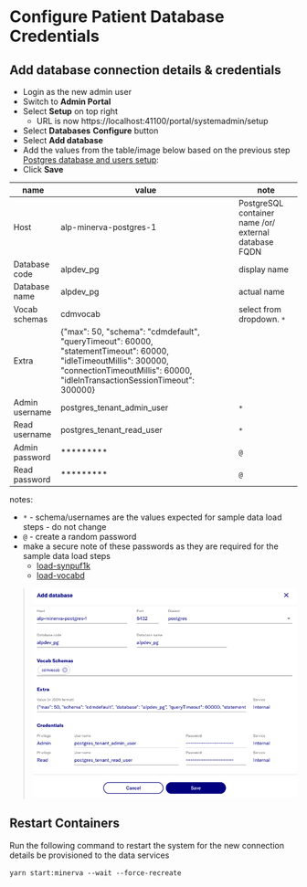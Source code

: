 # Configure Patient Database Credentials

## Add database connection details & credentials

- Login as the new admin user
- Switch to **Admin Portal**
- Select **Setup** on top right
  - URL is now https://localhost:41100/portal/systemadmin/setup
- Select **Databases** **Configure** button
- Select **Add database**
- Add the values from the table/image below based on the previous step [Postgres database and users setup](3-setup-pg-permissions.md):
- Click **Save**

name | value | note
--- | --- | ---
Host | alp-minerva-postgres-1 | PostgreSQL container name /or/ external database FQDN
Database code | alpdev_pg | display name
Database name | alpdev_pg | actual name
Vocab schemas | cdmvocab | select from dropdown. `*`
Extra | {"max": 50, "schema": "cdmdefault", "queryTimeout": 60000, "statementTimeout": 60000, "idleTimeoutMillis": 300000, "connectionTimeoutMillis": 60000, "idleInTransactionSessionTimeout": 300000}
Admin username | postgres_tenant_admin_user | `*`
Read username | postgres_tenant_read_user | `*`
Admin password | ********* | `@`
Read password | ********* | `@`

notes:
- `*` - schema/usernames are the values expected for sample data load steps - do not change 
- `@` - create a random password
- make a secure note of these passwords as they are required for the sample data load steps
  - [load-synpuf1k](5-load-synpuf1k.md)
  - [load-vocabd](6-load-vocab.md)

> ![alt text](../images/db-creds/AddDatabase.png)

## Restart Containers

Run the following command to restart the system for the new connection details be provisioned to the data services
```
yarn start:minerva --wait --force-recreate
```

